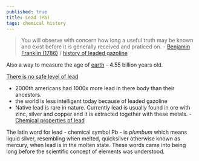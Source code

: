 ```yaml
---
published: true
title: Lead (Pb)
tags: chemical history
---
```

> You will observe with concern how long a useful truth may be known and exist before it is generally received and praticed on. - [Benjamin Franklin (1786)](https://historyofinformation.com/detail.php?id=4759) / [history of leaded gazoline](https://youtu.be/IV3dnLzthDA?t=718)

Also a way to measure the age of [earth](https://www.youtube.com/watch?v=IV3dnLzthDA&t=800s) - 4.55 billion years old.

[There is no safe level of lead](https://youtu.be/IV3dnLzthDA?t=616)
- 2000th americans had 1000x more lead in there body than their ancestors.
- the world is less intelligent today because of leaded gazoline
- Native lead is rare in nature. Currently lead is usually found in ore with zinc, silver and copper and it is extracted together with these metals. - [Chemical properties of lead](https://www.lenntech.com/periodic/elements/pb.htm)

The latin word for lead - chemical symbol Pb - is _plumbum_ which means liquid silver, resembling when melted, quicksilver otherwise known as mercury, when lead is in the molten state. These words came into being long before the scientific concept of elements was understood.